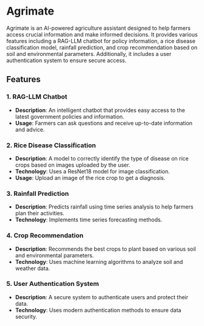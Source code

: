 # Agrimate

Agrimate is an AI-powered agriculture assistant designed to help farmers access crucial information and make informed decisions. It provides various features including a RAG-LLM chatbot for policy information, a rice disease classification model, rainfall prediction, and crop recommendation based on soil and environmental parameters. Additionally, it includes a user authentication system to ensure secure access.

## Features

### 1. RAG-LLM Chatbot
- **Description**: An intelligent chatbot that provides easy access to the latest government policies and information.
- **Usage**: Farmers can ask questions and receive up-to-date information and advice.

### 2. Rice Disease Classification
- **Description**: A model to correctly identify the type of disease on rice crops based on images uploaded by the user.
- **Technology**: Uses a ResNet18 model for image classification.
- **Usage**: Upload an image of the rice crop to get a diagnosis.

### 3. Rainfall Prediction
- **Description**: Predicts rainfall using time series analysis to help farmers plan their activities.
- **Technology**: Implements time series forecasting methods.

### 4. Crop Recommendation
- **Description**: Recommends the best crops to plant based on various soil and environmental parameters.
- **Technology**: Uses machine learning algorithms to analyze soil and weather data.

### 5. User Authentication System
- **Description**: A secure system to authenticate users and protect their data.
- **Technology**: Uses modern authentication methods to ensure data security.
